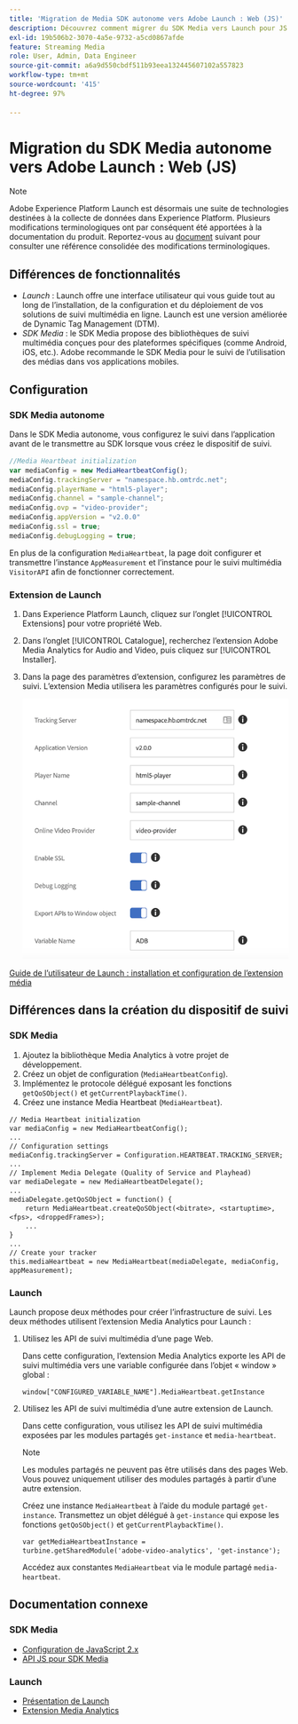 ```yaml
---
title: 'Migration de Media SDK autonome vers Adobe Launch : Web (JS)'
description: Découvrez comment migrer du SDK Media vers Launch pour JS.
exl-id: 19b506b2-3070-4a5e-9732-a5cd0867afde
feature: Streaming Media
role: User, Admin, Data Engineer
source-git-commit: a6a9d550cbdf511b93eea132445607102a557823
workflow-type: tm+mt
source-wordcount: '415'
ht-degree: 97%

---
```


# Migration du SDK Media autonome vers Adobe Launch : Web (JS)

>[!NOTE]
>Adobe Experience Platform Launch est désormais une suite de technologies destinées à la collecte de données dans Experience Platform. Plusieurs modifications terminologiques ont par conséquent été apportées à la documentation du produit. Reportez-vous au [document](https://experienceleague.adobe.com/docs/experience-platform/tags/term-updates.html?lang=fr) suivant pour consulter une référence consolidée des modifications terminologiques.

## Différences de fonctionnalités

* *Launch* : Launch offre une interface utilisateur qui vous guide tout au long de l’installation, de la configuration et du déploiement de vos solutions de suivi multimédia en ligne. Launch est une version améliorée de Dynamic Tag Management (DTM).
* *SDK Media* : le SDK Media propose des bibliothèques de suivi multimédia conçues pour des plateformes spécifiques (comme Android, iOS, etc.). Adobe recommande le SDK Media pour le suivi de l’utilisation des médias dans vos applications mobiles.

## Configuration

### SDK Media autonome

Dans le SDK Media autonome, vous configurez le suivi dans l’application avant de le transmettre
au SDK lorsque vous créez le dispositif de suivi.

```javascript
//Media Heartbeat initialization
var mediaConfig = new MediaHeartbeatConfig();
mediaConfig.trackingServer = "namespace.hb.omtrdc.net";
mediaConfig.playerName = "html5-player";
mediaConfig.channel = "sample-channel";
mediaConfig.ovp = "video-provider";
mediaConfig.appVersion = "v2.0.0"
mediaConfig.ssl = true;
mediaConfig.debugLogging = true;
```

En plus de la configuration `MediaHeartbeat`, la page doit configurer et transmettre
l’instance `AppMeasurement` et l’instance pour le suivi multimédia `VisitorAPI` afin 
de fonctionner correctement.

### Extension de Launch

1. Dans Experience Platform Launch, cliquez sur l’onglet [!UICONTROL Extensions] pour votre 
propriété Web.
1. Dans l’onglet [!UICONTROL Catalogue], recherchez l’extension Adobe Media Analytics for Audio and
Video, puis cliquez sur [!UICONTROL Installer].
1. Dans la page des paramètres d’extension, configurez les paramètres de suivi.
L’extension Media utilisera les paramètres configurés pour le suivi.

   ![](assets/launch_config_js.png)

[Guide de l’utilisateur de Launch : installation et configuration de l’extension média](https://experienceleague.adobe.com/docs/experience-platform/tags/extensions/adobe/media-analytics/overview.html?lang=fr#install-and-configure-the-ma-extension)

## Différences dans la création du dispositif de suivi

### SDK Media

1. Ajoutez la bibliothèque Media Analytics à votre projet de développement.
1. Créez un objet de configuration (`MediaHeartbeatConfig`).
1. Implémentez le protocole délégué exposant les fonctions `getQoSObject()` et `getCurrentPlaybackTime()`.
1. Créez une instance Media Heartbeat (`MediaHeartbeat`).

```
// Media Heartbeat initialization
var mediaConfig = new MediaHeartbeatConfig();
...
// Configuration settings
mediaConfig.trackingServer = Configuration.HEARTBEAT.TRACKING_SERVER;
...
// Implement Media Delegate (Quality of Service and Playhead)
var mediaDelegate = new MediaHeartbeatDelegate();
...
mediaDelegate.getQoSObject = function() {
    return MediaHeartbeat.createQoSObject(<bitrate>, <startuptime>, <fps>, <droppedFrames>);
    ...
}
...
// Create your tracker
this.mediaHeartbeat = new MediaHeartbeat(mediaDelegate, mediaConfig, appMeasurement);
```

### Launch

Launch propose deux méthodes pour créer l’infrastructure de suivi. Les deux méthodes utilisent l’extension Media Analytics pour Launch :

1. Utilisez les API de suivi multimédia d’une page Web.

   Dans cette configuration, l’extension Media Analytics exporte les API de suivi multimédia vers une variable configurée dans l’objet « window » global :

   ```
   window["CONFIGURED_VARIABLE_NAME"].MediaHeartbeat.getInstance
   ```

1. Utilisez les API de suivi multimédia d’une autre extension de Launch.

   Dans cette configuration, vous utilisez les API de suivi multimédia exposées par les modules partagés `get-instance` et `media-heartbeat`.

   >[!NOTE]
   >
   >Les modules partagés ne peuvent pas être utilisés dans des pages Web. Vous pouvez uniquement utiliser des modules partagés à partir d’une autre extension.

   Créez une instance `MediaHeartbeat` à l’aide du module partagé `get-instance`.
Transmettez un objet délégué à `get-instance` qui expose les fonctions `getQoSObject()` et `getCurrentPlaybackTime()`.

   ```
   var getMediaHeartbeatInstance =
   turbine.getSharedModule('adobe-video-analytics', 'get-instance');
   ```

   Accédez aux constantes `MediaHeartbeat` via le module partagé `media-heartbeat`.

## Documentation connexe

### SDK Media

* [Configuration de JavaScript 2.x](/help/legacy/media-sdk/setup/setup-javascript/set-up-js-2.md)
* [API JS pour SDK Media](https://adobe-marketing-cloud.github.io/media-sdks/reference/javascript/MediaHeartbeat.html)

### Launch

* [Présentation de Launch](https://experienceleague.adobe.com/docs/experience-platform/tags/home.html?lang=fr)
* [Extension Media Analytics](https://experienceleague.adobe.com/docs/experience-platform/tags/extensions/adobe/media-analytics/overview.html?lang=fr)
